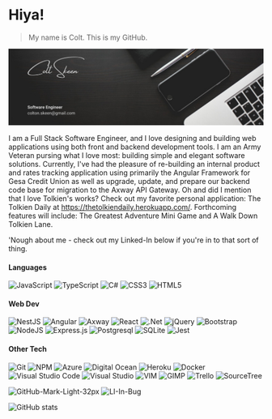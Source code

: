 # Hiya!

> My name is Colt. This is my GitHub.

![Full Stack Engineer](https://github.com/coltskeen/coltskeen/blob/main/GitHub%20Banner.png)

I am a Full Stack Software Engineer, and I love designing and building web applications using both front and backend development tools.  I am an Army Veteran pursing what I love most: building simple and elegant software solutions. Currently, I've had the pleasure of re-building an internal product and rates tracking application using primarily the Angular Framework for Gesa Credit Union as well as upgrade, update, and prepare our backend code base for migration to the Axway API Gateway. Oh and did I mention that I love Tolkien's works? Check out my favorite personal application: The Tolkien Daily at https://thetolkiendaily.herokuapp.com/. Forthcoming features will include: The Greatest Adventure Mini Game and A Walk Down Tolkien Lane.

'Nough about me - check out my Linked-In below if you're in to that sort of thing.

#### Languages
![JavaScript](https://img.shields.io/badge/JavaScript-%23323330.svg?style-flat-green?logo=appveyor&style=flat&logo=javascript&logoColor=%23F7DF1E) ![TypeScript](https://img.shields.io/badge/typescript-%23007ACC.svg?style-flat-green?logo=appveyor&style=flat&logo=typescript&logoColor=white) ![C#](https://img.shields.io/badge/C%23-239120?style-flat-green&logo=c-sharp&logoColor=white) ![CSS3](https://img.shields.io/badge/CSS3-%231572B6.svg?style-flat-green?logo=appveyor&style=flat&logo=css3&logoColor=white) ![HTML5](https://img.shields.io/badge/HTML5-%23E34F26.svg?style-flat-green?logo=appveyor&style=flat&logo=html5&logoColor=white) 

#### Web Dev
![NestJS](https://img.shields.io/badge/NestJS-%23E0234E.svg?style-flat-green?&logo=nestjs&logoColor=white) ![Angular](https://img.shields.io/badge/Angular-C21325?style-flat-green?&logo=angular&logoColor=white) ![Axway](https://img.shields.io/badge/Axway-%23E0234E.svg?style-flat-green?&logo=Axway&logoColor=white) ![React](https://img.shields.io/badge/React-20232A?style-flat-green&logo=react&logoColor=61DAFB) ![.Net](https://img.shields.io/badge/.NET-5C2D91?style-falt-green?logo=appveyor&style=flat&logo=.net&logoColor=white) ![jQuery](https://img.shields.io/badge/jQuery-%230769AD.svg?style-flat-green?logo=appveyor&style=flat&logo=jquery&logoColor=white) ![Bootstrap](https://img.shields.io/badge/Bootstrap-%23563D7C.svg?style-flat-green?logo=appveyor&style=flat&logo=bootstrap&logoColor=white) ![NodeJS](https://img.shields.io/badge/Node.js-6DA55F?style-flat-green?logo=appveyor&style=flat&logo=node.js&logoColor=white)  ![Express.js](https://img.shields.io/badge/Express.js-%23404d59.svg?style-flat-green?logo=appveyor&style=flat&logo=express&logoColor=%2361DAFB)  ![Postgresql](https://img.shields.io/badge/PostgreSQL-%23316192.svg?style-flat-green?logo=appveyor&style=flat&logo=postgresql&logoColor=white)  ![SQLite](https://img.shields.io/badge/SQLite-%2307405e.svg?style-flat-green?logo=appveyor&style=flat&logo=sqlite&logoColor=white) ![Jest](https://img.shields.io/badge/Jest-C21325?style-flat-green&logo=jest&logoColor=white)

#### Other Tech
![Git](https://img.shields.io/badge/Git-%23F05033.svg?style-flat-green?logo=appveyor&style=flat&logo=git&logoColor=white) ![NPM](https://img.shields.io/badge/NPM-%23000000.svg?style-flat-green?logo=appveyor&style=flat&logo=npm&logoColor=white) ![Azure](https://img.shields.io/badge/azure-%230072C6.svg?style-flat-green?logo=appveyor&style=flat&logo=microsoftazure&logoColor=white) ![Digital Ocean](https://img.shields.io/badge/Digital_Ocean-0080FF?style-flat-green&logo=DigitalOcean&logoColor=white) ![Heroku](https://img.shields.io/badge/Heroku-%23430098.svg?style-flat-green?logo=appveyor&style=flat&logo=heroku&logoColor=white) ![Docker](https://img.shields.io/badge/Docker-2CA5E0?style-flat-green&logo=docker&logoColor=white)	![Visual Studio Code](https://img.shields.io/badge/Visual%20Studio%20Code-0078d7.svg?style-flat-green?logo=appveyor&style=flat&logo=visual-studio-code&logoColor=white) ![Visual Studio](https://img.shields.io/badge/Visual_Studio-5C2D91?style-flat-green&logo=visual%20studio&logoColor=white) ![VIM](https://img.shields.io/badge/VIM-%2311AB00.svg?&style-flat-green&logo=vim&logoColor=white) ![GIMP](https://img.shields.io/badge/gimp-5C5543?style-flat-green&logo=gimp&logoColor=white) ![Trello](https://img.shields.io/badge/Trello-0052CC?style-flat-green&logo=trello&logoColor=white) ![SourceTree](https://img.shields.io/badge/Sourcetree-0052CC?style-flat-green&logo=Sourcetree&logoColor=white)


![GitHub-Mark-Light-32px](https://user-images.githubusercontent.com/93236823/159561415-9fe8164c-7210-4d2f-9082-6476a5297c66.png)
![LI-In-Bug](https://user-images.githubusercontent.com/93236823/159561341-4573b0c7-f4f6-461e-893d-1987425cc231.png)

![GitHub stats](https://github-readme-stats.vercel.app/api?username=coltskeen&show_icons=true)  
